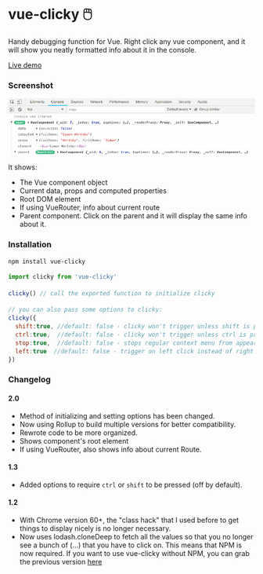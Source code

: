 # vue-clicky 🖱️
Handy debugging function for Vue. Right click any vue component, and it will show you neatly formatted info about it in the console.

[Live demo](https://codesandbox.io/s/x3lwjkqlkw?view=preview)

### Screenshot
![screenshot](https://github.com/Herteby/vue-clicky/blob/master/screenshot.png)

It shows:
* The Vue component object
* Current data, props and computed properties
* Root DOM element
* If using VueRouter, info about current route
* Parent component. Click on the parent and it will display the same info about it.

### Installation

```bash
npm install vue-clicky
```

```javascript
import clicky from 'vue-clicky'

clicky() // call the exported function to initialize clicky

// you can also pass some options to clicky:
clicky({
  shift:true, //default: false - clicky won't trigger unless shift is pressed
  ctrl:true,  //default: false - clicky won't trigger unless ctrl is pressed
  stop:true,  //default: false - stops regular context menu from appearing when clicky is triggered (should only be used together with shift:true or ctrl:true)
  left:true  //default: false - trigger on left click instead of right click
})
```
### Changelog
#### 2.0
* Method of initializing and setting options has been changed.
* Now using Rollup to build multiple versions for better compatibility.
* Rewrote code to be more organized.
* Shows component's root element
* If using VueRouter, also shows info about current Route.
#### 1.3
* Added options to require `ctrl` or `shift` to be pressed (off by default). 
#### 1.2
* With Chrome version 60+, the "class hack" that I used before to get things to display nicely is no longer necessary.
* Now uses lodash.cloneDeep to fetch all the values so that you no longer see a bunch of (...) that you have to click on. This means that NPM is now required. If you want to use vue-clicky without NPM, you can grab the previous version [here](https://github.com/Herteby/vue-clicky/tree/378ad071689e5e9b56cef8c4aeaca8be36b283db)
